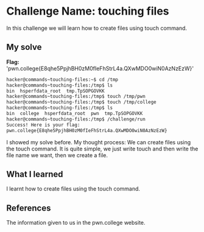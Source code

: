 # Challenge Name: touching files
In this challenge we will learn how to create files using touch command.
## My solve
**Flag:** 'pwn.college{E8qhe5PpjhBH0zM0fIeFhStrL4a.QXwMDO0wiN0AzNzEzW}'
```bash
hacker@commands~touching-files:~$ cd /tmp
hacker@commands~touching-files:/tmp$ ls
bin  hsperfdata_root  tmp.TpSOPGOVKK
hacker@commands~touching-files:/tmp$ touch /tmp/pwn
hacker@commands~touching-files:/tmp$ touch /tmp/college
hacker@commands~touching-files:/tmp$ ls
bin  college  hsperfdata_root  pwn  tmp.TpSOPGOVKK
hacker@commands~touching-files:/tmp$ /challenge/run
Success! Here is your flag:
pwn.college{E8qhe5PpjhBH0zM0fIeFhStrL4a.QXwMDO0wiN0AzNzEzW}
```

I showed my solve before.
My thought process: We can create files using the touch command.
It is quite simple, we just write touch and then write the file name we want, then we create a file.

## What I learned
I learnt how to create files using the touch command.
## References
The information given to us in the pwn.college website.
